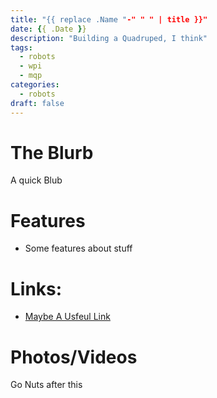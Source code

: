 ```yaml
---
title: "{{ replace .Name "-" " " | title }}"
date: {{ .Date }}
description: "Building a Quadruped, I think"
tags:
  - robots
  - wpi
  - mqp
categories:
  - robots
draft: false
---
```


# The Blurb

A quick Blub 

# Features
  - Some features about stuff

# Links:
- [Maybe A Usfeul Link](url)

# Photos/Videos
<!--{{< google-photos tbHcgyWN44g9qj216 carousel >}}-->

<!--<end-tldr> Uncomment this if you want a tldr-->

Go Nuts after this

